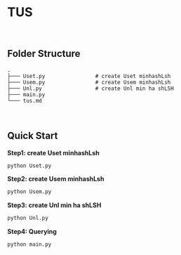 <div>
    <h1>TUS</h1>
</div>

<br>

<h2>Folder Structure</h2>

```
.
├─── Uset.py                # create Uset minhashLsh
├─── Usem.py                # create Usem minhashLsh
├─── Unl.py                 # create Unl min ha shLSH                         
├─── main.py     
└─── tus.md
```

<br>

<h2>Quick Start</h2>

**Step1: create Uset minhashLsh**

```sh
python Uset.py
```

**Step2: create Usem minhashLsh**

```sh
python Usem.py
```

**Step3: create Unl min ha shLSH**

```sh
python Unl.py
```

**Step4: Querying**

```sh
python main.py
```



